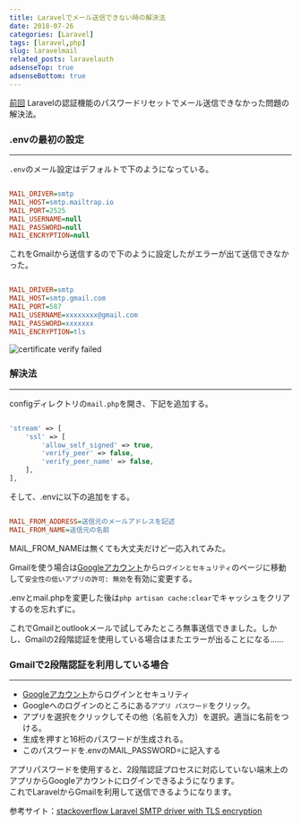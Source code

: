 ```yaml
---
title: Laravelでメール送信できない時の解決法
date: 2018-07-26
categories: [Laravel]
tags: [laravel,php]
slug: laravelmail
related_posts: laravelauth
adsenseTop: true
adsenseBottom: true
---
```


[前回](https://www.ravness.com/2018/07/laravelauth)
Laravelの認証機能のパスワードリセットでメール送信できなかった問題の解決法。

### .envの最初の設定
---

`.env`のメール設定はデフォルトで下のようになっている。

```ini

MAIL_DRIVER=smtp
MAIL_HOST=smtp.mailtrap.io
MAIL_PORT=2525
MAIL_USERNAME=null
MAIL_PASSWORD=null
MAIL_ENCRYPTION=null

```

これをGmailから送信するので下のように設定したがエラーが出て送信できなかった。

```ini

MAIL_DRIVER=smtp
MAIL_HOST=smtp.gmail.com
MAIL_PORT=587
MAIL_USERNAME=xxxxxxxx@gmail.com
MAIL_PASSWORD=xxxxxxx
MAIL_ENCRYPTION=tls

```

![certificate verify failed](../../../images/certificateverifyfailed.png)

### 解決法
---

configディレクトリの`mail.php`を開き、下記を追加する。

```php

'stream' => [
    'ssl' => [
        'allow_self_signed' => true,
        'verify_peer' => false,
        'verify_peer_name' => false,
	],
],

```

そして、.envに以下の追加をする。

```ini

MAIL_FROM_ADDRESS=送信元のメールアドレスを記述
MAIL_FROM_NAME=送信元の名前

```

MAIL_FROM_NAMEは無くても大丈夫だけど一応入れてみた。

Gmailを使う場合は[Googleアカウント](https://myaccount.google.com/)から`ログインとセキュリティ`のページに移動して`安全性の低いアプリの許可: 無効`を有効に変更する。


.envとmail.phpを変更した後は`php artisan cache:clear`でキャッシュをクリアするのを忘れずに。

これでGmailとoutlookメールで試してみたところ無事送信できました。しかし、Gmailの2段階認証を使用している場合はまたエラーが出ることになる……

### Gmailで2段階認証を利用している場合
---

- [Googleアカウント](https://myaccount.google.com/)からログインとセキュリティ
- Googleへのログインのところにある`アプリ パスワード`をクリック。
- アプリを選択をクリックしてその他（名前を入力）を選択。適当に名前をつける。
- 生成を押すと16桁のパスワードが生成される。
- このパスワードを.envのMAIL_PASSWORD=に記入する

アプリパスワードを使用すると、2段階認証プロセスに対応していない端末上のアプリからGoogleアカウントにログインできるようになります。  
これでLaravelからGmailを利用して送信できるようになります。  

参考サイト：[stackoverflow Laravel SMTP driver with TLS encryption
](https://stackoverflow.com/questions/30714229/laravel-smtp-driver-with-tls-encryption)